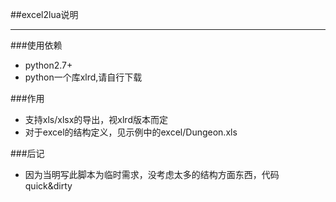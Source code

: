 ##excel2lua说明

---

###使用依赖
* python2.7+
* python一个库xlrd,请自行下载

###作用
* 支持xls/xlsx的导出，视xlrd版本而定
* 对于excel的结构定义，见示例中的excel/Dungeon.xls


###后记
* 因为当明写此脚本为临时需求，没考虑太多的结构方面东西，代码quick&dirty
